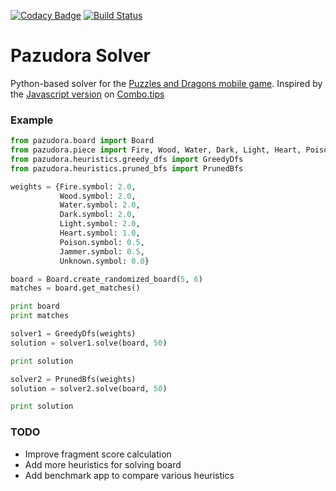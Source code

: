 [![Codacy Badge](https://api.codacy.com/project/badge/grade/78cdfdafa28f4475a3dea086c3dd006d)](https://www.codacy.com/app/fang-lu/pazudora-solver)
[![Build Status](https://travis-ci.org/ethanlu/pazudora-solver.svg?branch=master)](https://travis-ci.org/ethanlu/pazudora-solver)

Pazudora Solver
=====

Python-based solver for the [Puzzles and Dragons mobile game](http://www.gunghoonline.com/games/puzzle-dragons/).
Inspired by the [Javascript version](https://github.com/alexknutson/Combo.Tips) on [Combo.tips](http://combo.tips/)

### Example
```python
from pazudora.board import Board
from pazudora.piece import Fire, Wood, Water, Dark, Light, Heart, Poison, Jammer, Unknown
from pazudora.heuristics.greedy_dfs import GreedyDfs
from pazudora.heuristics.pruned_bfs import PrunedBfs

weights = {Fire.symbol: 2.0,
           Wood.symbol: 2.0,
           Water.symbol: 2.0,
           Dark.symbol: 2.0,
           Light.symbol: 2.0,
           Heart.symbol: 1.0,
           Poison.symbol: 0.5,
           Jammer.symbol: 0.5,
           Unknown.symbol: 0.0}

board = Board.create_randomized_board(5, 6)
matches = board.get_matches()

print board
print matches

solver1 = GreedyDfs(weights)
solution = solver1.solve(board, 50)

print solution

solver2 = PrunedBfs(weights)
solution = solver2.solve(board, 50)

print solution
```

### TODO
- Improve fragment score calculation
- Add more heuristics for solving board
- Add benchmark app to compare various heuristics